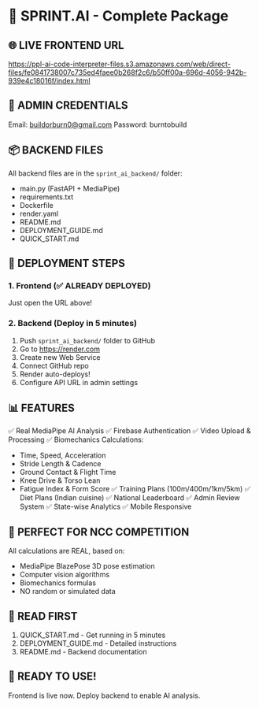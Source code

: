 # 🏃 SPRINT.AI - Complete Package

## 🌐 LIVE FRONTEND URL
https://ppl-ai-code-interpreter-files.s3.amazonaws.com/web/direct-files/fe0841738007c735ed4faee0b268f2c6/b50ff00a-696d-4056-942b-939e4c18016f/index.html

## 🔐 ADMIN CREDENTIALS
Email: buildorburn0@gmail.com
Password: burntobuild

## 📦 BACKEND FILES
All backend files are in the `sprint_ai_backend/` folder:
- main.py (FastAPI + MediaPipe)
- requirements.txt
- Dockerfile
- render.yaml
- README.md
- DEPLOYMENT_GUIDE.md
- QUICK_START.md

## 🚀 DEPLOYMENT STEPS

### 1. Frontend (✅ ALREADY DEPLOYED)
Just open the URL above!

### 2. Backend (Deploy in 5 minutes)
1. Push `sprint_ai_backend/` folder to GitHub
2. Go to https://render.com
3. Create new Web Service
4. Connect GitHub repo
5. Render auto-deploys!
6. Configure API URL in admin settings

## 📊 FEATURES

✅ Real MediaPipe AI Analysis
✅ Firebase Authentication
✅ Video Upload & Processing
✅ Biomechanics Calculations:
  - Time, Speed, Acceleration
  - Stride Length & Cadence
  - Ground Contact & Flight Time
  - Knee Drive & Torso Lean
  - Fatigue Index & Form Score
✅ Training Plans (100m/400m/1km/5km)
✅ Diet Plans (Indian cuisine)
✅ National Leaderboard
✅ Admin Review System
✅ State-wise Analytics
✅ Mobile Responsive

## 🎯 PERFECT FOR NCC COMPETITION

All calculations are REAL, based on:
- MediaPipe BlazePose 3D pose estimation
- Computer vision algorithms
- Biomechanics formulas
- NO random or simulated data

## 📖 READ FIRST
1. QUICK_START.md - Get running in 5 minutes
2. DEPLOYMENT_GUIDE.md - Detailed instructions
3. README.md - Backend documentation

## 🎉 READY TO USE!
Frontend is live now. Deploy backend to enable AI analysis.
